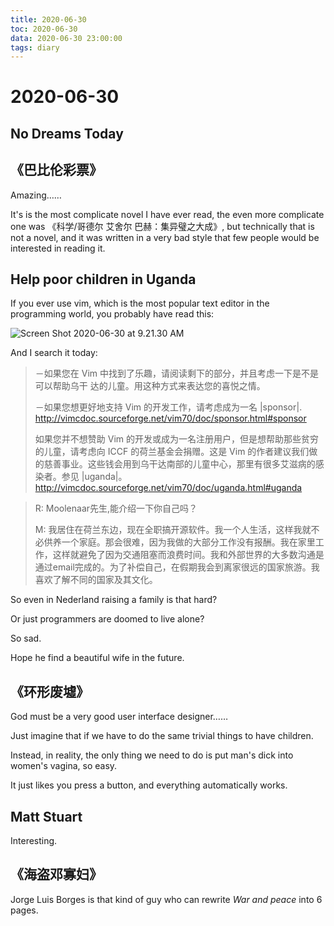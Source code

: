 ```yaml
---
title: 2020-06-30
toc: 2020-06-30
data: 2020-06-30 23:00:00
tags: diary
---
```



# 2020-06-30

## No Dreams Today

## 《巴比伦彩票》

Amazing……

It's is the most complicate novel I have ever read, the even more complicate one was 《科学/哥德尔 艾舍尔 巴赫：集异璧之大成》, but technically that is not a novel, and it was written in a very bad style that few people would be interested in reading it.



## Help poor children in Uganda

If you ever use vim, which is the most popular text editor in the programming world, you probably have read this:

![Screen Shot 2020-06-30 at 9.21.30 AM](https://tva1.sinaimg.cn/large/007S8ZIlgy1gga1yskvmdj318d0u0qf3.jpg)

And I search it today:

> －如果您在 Vim 中找到了乐趣，请阅读剩下的部分，并且考虑一下是不是可以帮助乌干
> 达的儿童。用这种方式来表达您的喜悦之情。
>
> －如果您想更好地支持 Vim 的开发工作，请考虑成为一名 |sponsor|.
> http://vimcdoc.sourceforge.net/vim70/doc/sponsor.html#sponsor
>
> 如果您并不想赞助 Vim 的开发或成为一名注册用户，但是想帮助那些贫穷的儿童，请考虑向 ICCF 的荷兰基金会捐赠。这是 Vim 的作者建议我们做的慈善事业。这些钱会用到乌干达南部的儿童中心，那里有很多艾滋病的感染者。参见 |uganda|。
> http://vimcdoc.sourceforge.net/vim70/doc/uganda.html#uganda
>
> 

> R: Moolenaar先生,能介绍一下你自己吗？
>
> M: 我居住在荷兰东边，现在全职搞开源软件。我一个人生活，这样我就不必供养一个家庭。那会很难，因为我做的大部分工作没有报酬。我在家里工作，这样就避免了因为交通阻塞而浪费时间。我和外部世界的大多数沟通是通过email完成的。为了补偿自己，在假期我会到离家很远的国家旅游。我喜欢了解不同的国家及其文化。



So even in Nederland raising a family is that hard?

Or just programmers are doomed to live alone?

So sad. 

Hope he find a beautiful wife in the future.

## 《环形废墟》

God must be a very good user interface designer……

Just imagine that if we have to do the same trivial things to have children.

Instead, in reality, the only thing we need to do is put man's dick into women's vagina, so easy.

It just likes you press a button, and everything automatically works.

## Matt Stuart

Interesting.

## 《海盗邓寡妇》

Jorge Luis Borges is that kind of guy who can rewrite *War and peace* into 6 pages.


